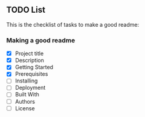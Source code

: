 ## TODO List
This is the checklist of tasks to make a good readme:
### Making a good readme
- [X] Project title 
- [x] Description
- [x] Getting Started
- [X] Prerequisites
- [ ] Installing
- [ ] Deployment
- [ ] Built With 
- [ ] Authors
- [ ] License 